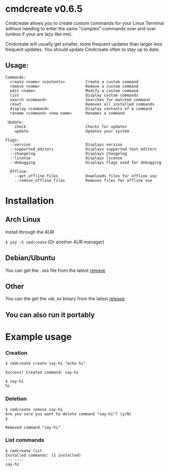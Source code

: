 # cmdcreate v0.6.5
Cmdcreate allows you to create custom commands for your Linux Terminal without needing to enter the same "complex" commands over and over (unless if your are lazy like me).

Cmdcreate will usually get smaller, more frequent updates than larger less frequent updates. You should update Cmdcreate often to stay up to date.
  
## Usage:

```
Commands:
  create <name> <contents>         Create a custom command
  remove <name>                    Remove a custom command
  edit <name>                      Modify a custom command
  list                             Display custom commands
  search <command>                 Searches for matched command
  reset                            Removes all installed commands
  display <command>                Display contents of a command
  rename <command> <new name>      Renames a command

 Update:
    check                          Checks for updates
    update                         Updates your system

Flags:
  --version                        Displays version
  --supported_editors              Displays supported text editors
  --changelog                      Displays changelog
  --license                        Displays license
  --debugging                      Displays flags used for debugging

  Offline:
    --get_offline_files            Downloads files for offline use
    --remove_offline_files         Removes files for offline use
```

# Installation

## Arch Linux
Install through the AUR

`$ yay -S cmdcreate` (Or another AUR manager)

## Debian/Ubuntu
You can get the `.deb` file from the latest [release](https://github.com/Meme-Supplier/cmdcreate/releases)

## Other
You can the get the `x86_64` binary from the latest [release](https://github.com/Meme-Supplier/cmdcreate/releases)

## You can also run it portably

# Example usage

### Creation
```
$ cmdcreate create say-hi "echo hi"

Success! Created command: say-hi

$ say-hi
hi
```

### Deletion
```
$ cmdcreate remove say-hi
Are you sure you want to delete command "say-hi"? (y/N)
y

Removed command "say-hi"
```

### List commands
```
$ cmdcreate list
Installed commands: (1 installed)
--------
say-hi
```
